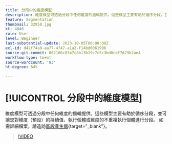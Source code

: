 ```yaml
---
title: 分段中的維度模型
description: 維度模型可透過分段中任何維度的齒輪提供。這些模型主要有助於循序分段，並可讓您對維度 (預設) 的持續值、執行個體或維度的不重複執行個體進行分段。
feature: Segmentation
thumbnail: 32958.jpg
kt: 4846
role: User
level: Beginner
last-substantial-update: 2023-10-05T00:00:00Z
exl-id: d42f74a9-aa77-4f47-a1a2-f14bd6061996
source-git-commit: 062166c8347c8b13b19c7c5c3bd0cef7d29b2ae4
workflow-type: tm+mt
source-wordcount: '93'
ht-degree: 64%

---
```


# [!UICONTROL 分段中的維度模型]

維度模型可透過分段中任何維度的齒輪提供。這些模型主要有助於循序分段，並可讓您對維度（預設）的持續值、執行個體或維度的不重複執行個體進行分段。 如需詳細檔案，請造訪[區段產生器](https://experienceleague.adobe.com/docs/analytics/components/segmentation/segmentation-workflow/seg-build.html?lang=zh-Hant){target="_blank"}。

>[!VIDEO](https://video.tv.adobe.com/v/3430069/?quality=12&learn=on&captions=chi_hant)
